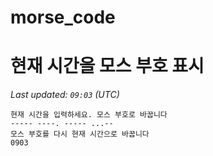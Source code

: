 # morse_code
# 현재 시간을 모스 부호 표시
<!-- MORSE_TIME_START -->
<!-- MORSE_TIME_START -->
_Last updated: `09:03` (UTC)_

```
현재 시간을 입력하세요. 모스 부호로 바꿉니다
----- ----. ----- ...--
모스 부호를 다시 현재 시간으로 바꿉니다
0903
```
<!-- MORSE_TIME_END -->
<!-- MORSE_TIME_START -->
<!-- MORSE_TIME_START -->
<!-- MORSE_TIME_START -->
